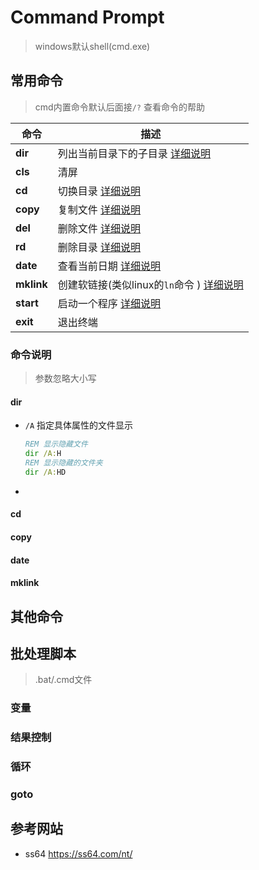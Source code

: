 # Command Prompt
> windows默认shell(cmd.exe)

## 常用命令
> cmd内置命令默认后面接`/?` 查看命令的帮助

| 命令   | 描述    |
|--------------- | --------------- |
| **dir**    | 列出当前目录下的子目录 [详细说明](#dir)   |
| **cls**    | 清屏   |
| **cd**    | 切换目录 [详细说明](#cd)   |
| **copy** | 复制文件  [详细说明](#copy)  |
| **del**    | 删除文件 [详细说明](#del)   |
| **rd**    | 删除目录  [详细说明](#rd) |
| **date**    | 查看当前日期  [详细说明](#dete) |
| **mklink**    | 创建软链接(类似linux的`ln`命令 )  [详细说明](#mklink) |
| **start**    | 启动一个程序  [详细说明](#start) |
| **exit**    | 退出终端 |

### 命令说明

> 参数忽略大小写

#### dir

* `/A` 指定具体属性的文件显示
    ```cmd
    REM 显示隐藏文件
    dir /A:H
    REM 显示隐藏的文件夹
    dir /A:HD
    ```
* 



#### cd
#### copy
#### date
#### mklink

## 其他命令

## 批处理脚本

> .bat/.cmd文件

### 变量

### 结果控制

### 循环

### goto

## 参考网站

* ss64 <https://ss64.com/nt/>   
